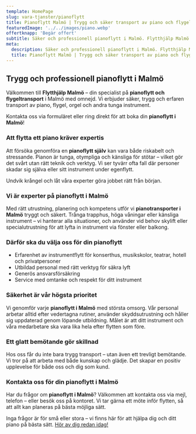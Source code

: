 ```yaml
---
template: HomePage
slug: vara-tjanster/pianoflytt
title: Pianoflytt Malmö | Trygg och säker transport av piano och flygel
featuredImage: '../../images/piano.webp'
offertknapp: 'Begär offert'
subtitle: Säker och professionell pianoflytt i Malmö. Flytthjälp Malmö är specialister på transport av piano och flygel – tryggt, effektivt och försäkrat.
meta:
  description: Säker och professionell pianoflytt i Malmö. Flytthjälp Malmö är specialister på transport av piano och flygel – tryggt, effektivt och försäkrat.
  title: Pianoflytt Malmö | Trygg och säker transport av piano och flygel
---
```



  ## Trygg och professionell pianoflytt i Malmö



  <p>Välkommen till <strong>Flytthjälp Malmö</strong> – din specialist på <strong>pianoflytt och flygeltransport</strong> i Malmö med omnejd. Vi erbjuder säker, trygg och erfaren transport av piano, flygel, orgel och andra tunga instrument.</p>
  <p>Kontakta oss via formuläret eller ring direkt för att boka din <strong>pianoflytt i Malmö</strong>!</p>


  <section>
    <h3>Att flytta ett piano kräver expertis</h3>
    <p>Att försöka genomföra en <strong>pianoflytt själv</strong> kan vara både riskabelt och stressande. Pianon är tunga, otympliga och känsliga för stötar – vilket gör det svårt utan rätt teknik och verktyg. Vi ser tyvärr ofta fall där personer skadar sig själva eller sitt instrument under egenflytt.</p>
    <p>Undvik krångel och låt våra experter göra jobbet rätt från början.</p>
  </section>

  <section>
    <h3>Vi är experter på pianoflytt i Malmö</h3>
    <p>Med rätt utrustning, planering och kompetens utför vi <strong>pianotransporter i Malmö</strong> tryggt och säkert. Trånga trapphus, höga våningar eller känsliga instrument – vi hanterar alla situationer, och använder vid behov skylift eller specialutrustning för att lyfta in instrument via fönster eller balkong.</p>
  </section>

  <section>
    <h3>Därför ska du välja oss för din pianoflytt</h3>
    <ul>
      <li>Erfarenhet av instrumentflytt för konserthus, musikskolor, teatrar, hotell och privatpersoner</li>
      <li>Utbildad personal med rätt verktyg för säkra lyft</li>
      <li>Generös ansvarsförsäkring</li>
      <li>Service med omtanke och respekt för ditt instrument</li>
    </ul>
  </section>

  <section>
    <h3>Säkerhet är vår högsta prioritet</h3>
    <p>Vi genomför varje <strong>pianoflytt i Malmö</strong> med största omsorg. Vår personal arbetar alltid efter vedertagna rutiner, använder skyddsutrustning och håller sig uppdaterad genom löpande utbildning. Målet är att ditt instrument och våra medarbetare ska vara lika hela efter flytten som före.</p>
  </section>

  <section>
    <h3>Ett glatt bemötande gör skillnad</h3>
    <p>Hos oss får du inte bara trygg transport – utan även ett trevligt bemötande. Vi tror på att arbeta med både kunskap och glädje. Det skapar en positiv upplevelse för både oss och dig som kund.</p>
  </section>

  <section>
    <h3>Kontakta oss för din pianoflytt i Malmö</h3>
    <p>Har du frågor om <strong>pianoflytt i Malmö</strong>? Välkommen att kontakta oss via mejl, telefon – eller besök oss på kontoret. Vi tar gärna ett möte inför flytten, så att allt kan planeras på bästa möjliga sätt.</p>
    <p>Inga frågor är för små eller stora – vi finns här för att hjälpa dig och ditt piano på bästa sätt. <a href="/offert/">Hör av dig redan idag!</a></p>
  </section>




